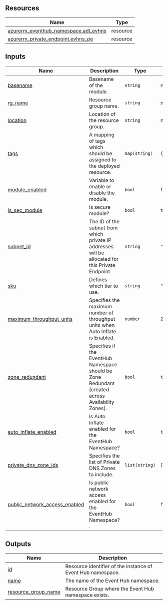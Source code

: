 <!-- BEGIN_TF_DOCS -->
## Resources

| Name | Type |
|------|------|
| [azurerm_eventhub_namespace.adl_evhns](https://registry.terraform.io/providers/hashicorp/azurerm/latest/docs/resources/eventhub_namespace) | resource |
| [azurerm_private_endpoint.evhns_pe](https://registry.terraform.io/providers/hashicorp/azurerm/latest/docs/resources/private_endpoint) | resource |

## Inputs

| Name | Description | Type | Default | Required |
|------|-------------|------|---------|:--------:|
| <a name="input_basename"></a> [basename](#input\_basename) | Basename of the module. | `string` | n/a | yes |
| <a name="input_rg_name"></a> [rg\_name](#input\_rg\_name) | Resource group name. | `string` | n/a | yes |
| <a name="input_location"></a> [location](#input\_location) | Location of the resource group. | `string` | n/a | yes |
| <a name="input_tags"></a> [tags](#input\_tags) | A mapping of tags which should be assigned to the deployed resource. | `map(string)` | `{}` | no |
| <a name="input_module_enabled"></a> [module\_enabled](#input\_module\_enabled) | Variable to enable or disable the module. | `bool` | `true` | no |
| <a name="input_is_sec_module"></a> [is\_sec\_module](#input\_is\_sec\_module) | Is secure module? | `bool` | `true` | no |
| <a name="input_subnet_id"></a> [subnet\_id](#input\_subnet\_id) | The ID of the subnet from which private IP addresses will be allocated for this Private Endpoint. | `string` | `""` | no |
| <a name="input_sku"></a> [sku](#input\_sku) | Defines which tier to use. | `string` | `"Standard"` | no |
| <a name="input_maximum_throughput_units"></a> [maximum\_throughput\_units](#input\_maximum\_throughput\_units) | Specifies the maximum number of throughput units when Auto Inflate is Enabled. | `number` | `20` | no |
| <a name="input_zone_redundant"></a> [zone\_redundant](#input\_zone\_redundant) | Specifies if the EventHub Namespace should be Zone Redundant (created across Availability Zones). | `bool` | `true` | no |
| <a name="input_auto_inflate_enabled"></a> [auto\_inflate\_enabled](#input\_auto\_inflate\_enabled) | Is Auto Inflate enabled for the EventHub Namespace? | `bool` | `true` | no |
| <a name="input_private_dns_zone_ids"></a> [private\_dns\_zone\_ids](#input\_private\_dns\_zone\_ids) | Specifies the list of Private DNS Zones to include. | `list(string)` | `[]` | no |
| <a name="input_public_network_access_enabled"></a> [public\_network\_access\_enabled](#input\_public\_network\_access\_enabled) | Is public network access enabled for the EventHub Namespace? . | `bool` | `false` | no |

## Outputs

| Name | Description |
|------|-------------|
| <a name="output_id"></a> [id](#output\_id) | Resource identifier of the instance of Event Hub namespace. |
| <a name="output_name"></a> [name](#output\_name) | The name of the Event Hub namespace. |
| <a name="output_resource_group_name"></a> [resource\_group\_name](#output\_resource\_group\_name) | Resource Group where the Event Hub namespace exists. |
<!-- END_TF_DOCS -->